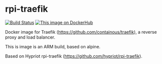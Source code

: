 # rpi-traefik
[![Build Status](https://travis-ci.org/gilir/rpi-traefik.svg?branch=master)](https://travis-ci.org/gilir/rpi-traefik)
[![This image on DockerHub](https://img.shields.io/docker/pulls/gilir/rpi-traefik.svg)](https://hub.docker.com/r/gilir/rpi-traefik/)

Docker image for Traefik (https://github.com/containous/traefik), a reverse proxy and load balancer.

This is image is an ARM build, based on alpine.

Based on Hypriot rpi-traefik (https://github.com/hypriot/rpi-traefik).
